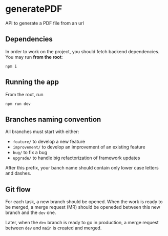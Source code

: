 # generatePDF

API to generate a PDF file from an url

## Dependencies

In order to work on the project, you should fetch backend dependencies. You may run **from the root**:

```
npm i
```

## Running the app

From the root, run

```
npm run dev
```

## Branches naming convention

All branches must start with either:

- `feature/` to develop a new feature
- `improvement/` to develop an improvement of an existing feature
- `bug/` to fix a bug
- `upgrade/` to handle big refactorization of framework updates

After this prefix, your banch name should contain only lower case letters and dashes.

## Git flow

For each task, a new branch should be opened. When the work is ready to be merged, a merge request (MR) should be openeded between this new branch and the `dev` one.

Later, when the `dev` branch is ready to go in production, a merge request between `dev` and `main` is created and merged.
